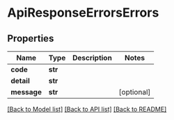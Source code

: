 # ApiResponseErrorsErrors

## Properties
Name | Type | Description | Notes
------------ | ------------- | ------------- | -------------
**code** | **str** |  | 
**detail** | **str** |  | 
**message** | **str** |  | [optional] 

[[Back to Model list]](../README.md#documentation-for-models) [[Back to API list]](../README.md#documentation-for-api-endpoints) [[Back to README]](../README.md)


